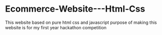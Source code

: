 # Ecommerce-Website---Html-Css
This website based on pure html css and javascript purpose of making this website is for my first year hackathon competition
